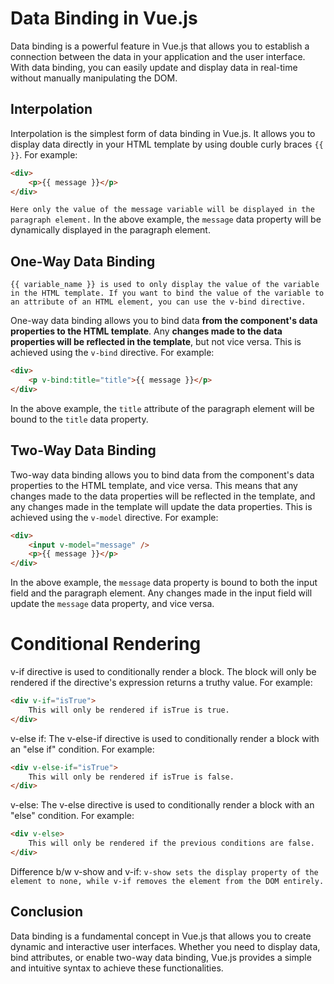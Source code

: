 
# Data Binding in Vue.js

Data binding is a powerful feature in Vue.js that allows you to establish a connection between the data in your application and the user interface. With data binding, you can easily update and display data in real-time without manually manipulating the DOM.

## Interpolation

Interpolation is the simplest form of data binding in Vue.js. It allows you to display data directly in your HTML template by using double curly braces `{{ }}`. For example:

```html
<div>
    <p>{{ message }}</p>
</div>
```

`Here only the value of the message variable will be displayed in the paragraph element.`
In the above example, the `message` data property will be dynamically displayed in the paragraph element.

## One-Way Data Binding


`{{ variable_name }} is used to only display the value of the variable in the HTML template. If you want to bind the value of the variable to an attribute of an HTML element, you can use the v-bind directive.`

One-way data binding allows you to bind data **from the component's data properties to the HTML template**. Any **changes made to the data properties will be reflected in the template**, but not vice versa. This is achieved using the `v-bind` directive. For example:

```html
<div>
    <p v-bind:title="title">{{ message }}</p>
</div>
```


In the above example, the `title` attribute of the paragraph element will be bound to the `title` data property.

## Two-Way Data Binding

Two-way data binding allows you to bind data from the component's data properties to the HTML template, and vice versa. This means that any changes made to the data properties will be reflected in the template, and any changes made in the template will update the data properties. This is achieved using the `v-model` directive. For example:

```html
<div>
    <input v-model="message" />
    <p>{{ message }}</p>
</div>
```

In the above example, the `message` data property is bound to both the input field and the paragraph element. Any changes made in the input field will update the `message` data property, and vice versa.

# Conditional Rendering

v-if directive is used to conditionally render a block. The block will only be rendered if the directive's expression returns a truthy value. For example:

```html
<div v-if="isTrue">
    This will only be rendered if isTrue is true.
</div>
```
v-else if: The v-else-if directive is used to conditionally render a block with an "else if" condition. For example:

```html
<div v-else-if="isTrue">
    This will only be rendered if isTrue is false.
</div>
```
v-else: The v-else directive is used to conditionally render a block with an "else" condition. For example:

```html
<div v-else>
    This will only be rendered if the previous conditions are false.
</div>
```

Difference b/w v-show and v-if:
`v-show sets the display property of the element to none, while v-if removes the element from the DOM entirely.`

## Conclusion

Data binding is a fundamental concept in Vue.js that allows you to create dynamic and interactive user interfaces. Whether you need to display data, bind attributes, or enable two-way data binding, Vue.js provides a simple and intuitive syntax to achieve these functionalities.
